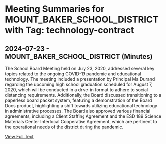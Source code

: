 # Meeting Summaries for MOUNT_BAKER_SCHOOL_DISTRICT with Tag: technology-contract

## 2024-07-23 - MOUNT_BAKER_SCHOOL_DISTRICT (Minutes)

The School Board Meeting held on July 23, 2020, addressed several key topics related to the ongoing COVID-19 pandemic and educational technology. The meeting included a presentation by Principal Ma Durand regarding the upcoming high school graduation scheduled for August 7, 2020, which will be conducted in a drive-in format to adhere to social distancing requirements. Additionally, the Board discussed transitioning to a paperless board packet system, featuring a demonstration of the Board Docs product, highlighting a shift towards utilizing educational technology in administrative processes. The Board also approved various financial agreements, including a Client Staffing Agreement and the ESD 189 Science Materials Center Interlocal Cooperative Agreement, which are pertinent to the operational needs of the district during the pandemic.

[View Full Text](https://raw.githubusercontent.com/VoronoiPerspectives/WashingtonStateSchoolBoardExplorer/refs/heads/main/data/countries/usa/states/wa/counties/whatcom/school_boards/mount_baker_school_district/2024/processed/2024-07-23-minutes.txt)

